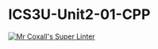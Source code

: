 # ICS3U-Unit2-01-CPP

[![Mr Coxall's Super Linter](https://github.com/Emmanuel-Fofeyin/ICS3U-Unit2-01-CPP/workflows/Mr%20Coxall's%20Super%20Linter/badge.svg)](https://github.com/Emmanuel-Fofeyin/ICS3U-Unit2-01-CPP/actions/)
